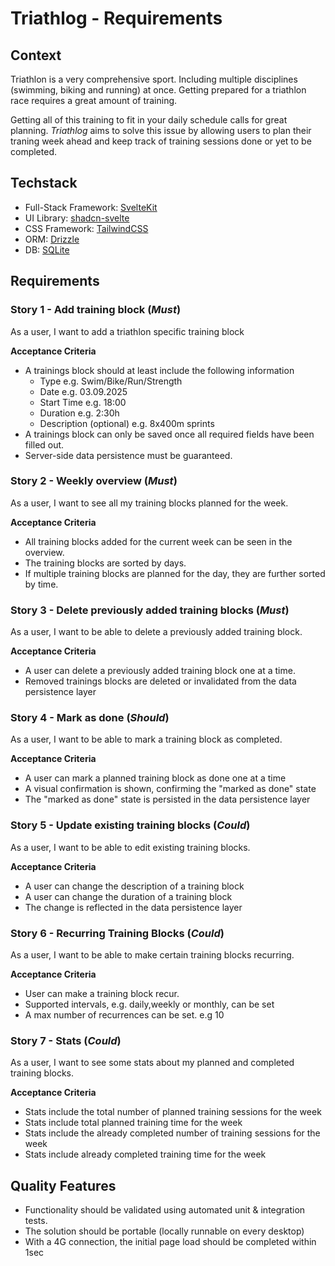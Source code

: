 # Triathlog - Requirements
## Context
Triathlon is a very comprehensive sport. Including multiple disciplines (swimming, biking and running) at once. Getting prepared for a triathlon race requires a great amount of training.

Getting all of this training to fit in your daily schedule calls for great planning. _Triathlog_ aims to solve this issue by allowing users to plan their traning week ahead and keep track of training sessions done or yet to be completed.

## Techstack
- Full-Stack Framework: [SvelteKit](https://svelte.dev/docs/kit/introduction)
- UI Library: [shadcn-svelte](https://shadcn-svelte.com/)
- CSS Framework: [TailwindCSS](https://tailwindcss.com/)
- ORM: [Drizzle](https://orm.drizzle.team/)
- DB: [SQLite](https://sqlite.org/)

## Requirements
### Story 1 - Add training block (_Must_)
As a user, I want to add a triathlon specific training block

**Acceptance Criteria**
- A trainings block should at least include the following information
    - Type
        e.g. Swim/Bike/Run/Strength 
    - Date
        e.g. 03.09.2025
    - Start Time
        e.g. 18:00
    - Duration
        e.g. 2:30h
    - Description (optional)
        e.g. 8x400m sprints
- A trainings block can only be saved once all required fields have been filled out.
- Server-side data persistence must be guaranteed.

### Story 2 - Weekly overview (_Must_)
As a user, I want to see all my training blocks planned for the week.

**Acceptance Criteria**
- All training blocks added for the current week can be seen in the overview.
- The training blocks are sorted by days.
- If multiple training blocks are planned for the day, they are further sorted by time.

### Story 3 - Delete previously added training blocks (_Must_)
As a user, I want to be able to delete a previously added training block.

**Acceptance Criteria**
- A user can delete a previously added training block one at a time.
- Removed trainings blocks are deleted or invalidated from the data persistence layer

### Story 4 - Mark as done (_Should_)
As a user, I want to be able to mark a training block as completed.

**Acceptance Criteria**
- A user can mark a planned training block as done one at a time
- A visual confirmation is shown, confirming the "marked as done" state
- The "marked as done" state is persisted in the data persistence layer

### Story 5 - Update existing training blocks (_Could_)
As a user, I want to be able to edit existing training blocks.

**Acceptance Criteria**
- A user can change the description of a training block
- A user can change the duration of a training block
- The change is reflected in the data persistence layer

### Story 6 - Recurring Training Blocks (_Could_)
As a user, I want to be able to make certain training blocks recurring.

**Acceptance Criteria**
- User can make a training block recur.
- Supported intervals, e.g. daily,weekly or monthly, can be set
- A max number of recurrences can be set. e.g 10

### Story 7 - Stats (_Could_)
As a user, I want to see some stats about my planned and completed training blocks.

**Acceptance Criteria**
- Stats include the total number of planned training sessions for the week
- Stats include total planned training time for the week
- Stats include the already completed number of training sessions for the week
- Stats include already completed training time for the week

## Quality Features
- Functionality should be validated using automated unit & integration tests.
- The solution should be portable (locally runnable on every desktop)
- With a 4G connection, the initial page load should be completed within 1sec